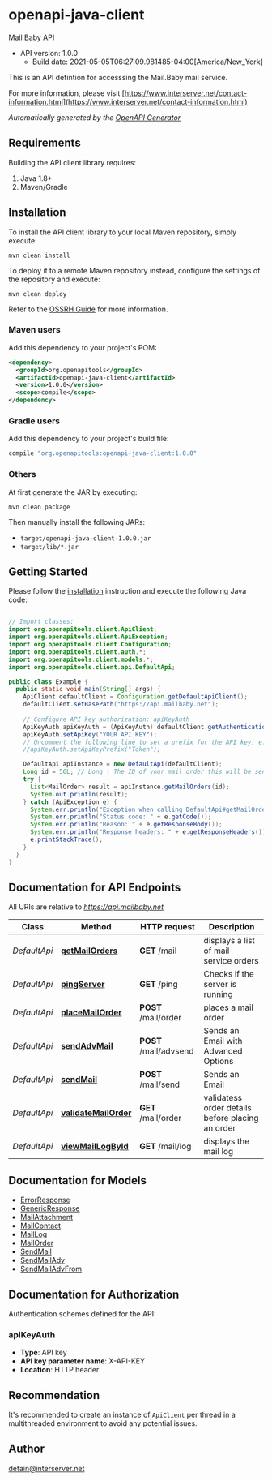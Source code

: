 # openapi-java-client

Mail Baby API
- API version: 1.0.0
  - Build date: 2021-05-05T06:27:09.981485-04:00[America/New_York]

This is an API defintion for accesssing the Mail.Baby mail service.

  For more information, please visit [https://www.interserver.net/contact-information.html](https://www.interserver.net/contact-information.html)

*Automatically generated by the [OpenAPI Generator](https://openapi-generator.tech)*


## Requirements

Building the API client library requires:
1. Java 1.8+
2. Maven/Gradle

## Installation

To install the API client library to your local Maven repository, simply execute:

```shell
mvn clean install
```

To deploy it to a remote Maven repository instead, configure the settings of the repository and execute:

```shell
mvn clean deploy
```

Refer to the [OSSRH Guide](http://central.sonatype.org/pages/ossrh-guide.html) for more information.

### Maven users

Add this dependency to your project's POM:

```xml
<dependency>
  <groupId>org.openapitools</groupId>
  <artifactId>openapi-java-client</artifactId>
  <version>1.0.0</version>
  <scope>compile</scope>
</dependency>
```

### Gradle users

Add this dependency to your project's build file:

```groovy
compile "org.openapitools:openapi-java-client:1.0.0"
```

### Others

At first generate the JAR by executing:

```shell
mvn clean package
```

Then manually install the following JARs:

* `target/openapi-java-client-1.0.0.jar`
* `target/lib/*.jar`

## Getting Started

Please follow the [installation](#installation) instruction and execute the following Java code:

```java

// Import classes:
import org.openapitools.client.ApiClient;
import org.openapitools.client.ApiException;
import org.openapitools.client.Configuration;
import org.openapitools.client.auth.*;
import org.openapitools.client.models.*;
import org.openapitools.client.api.DefaultApi;

public class Example {
  public static void main(String[] args) {
    ApiClient defaultClient = Configuration.getDefaultApiClient();
    defaultClient.setBasePath("https://api.mailbaby.net");
    
    // Configure API key authorization: apiKeyAuth
    ApiKeyAuth apiKeyAuth = (ApiKeyAuth) defaultClient.getAuthentication("apiKeyAuth");
    apiKeyAuth.setApiKey("YOUR API KEY");
    // Uncomment the following line to set a prefix for the API key, e.g. "Token" (defaults to null)
    //apiKeyAuth.setApiKeyPrefix("Token");

    DefaultApi apiInstance = new DefaultApi(defaultClient);
    Long id = 56L; // Long | The ID of your mail order this will be sent through.
    try {
      List<MailOrder> result = apiInstance.getMailOrders(id);
      System.out.println(result);
    } catch (ApiException e) {
      System.err.println("Exception when calling DefaultApi#getMailOrders");
      System.err.println("Status code: " + e.getCode());
      System.err.println("Reason: " + e.getResponseBody());
      System.err.println("Response headers: " + e.getResponseHeaders());
      e.printStackTrace();
    }
  }
}

```

## Documentation for API Endpoints

All URIs are relative to *https://api.mailbaby.net*

Class | Method | HTTP request | Description
------------ | ------------- | ------------- | -------------
*DefaultApi* | [**getMailOrders**](docs/DefaultApi.md#getMailOrders) | **GET** /mail | displays a list of mail service orders
*DefaultApi* | [**pingServer**](docs/DefaultApi.md#pingServer) | **GET** /ping | Checks if the server is running
*DefaultApi* | [**placeMailOrder**](docs/DefaultApi.md#placeMailOrder) | **POST** /mail/order | places a mail order
*DefaultApi* | [**sendAdvMail**](docs/DefaultApi.md#sendAdvMail) | **POST** /mail/advsend | Sends an Email with Advanced Options
*DefaultApi* | [**sendMail**](docs/DefaultApi.md#sendMail) | **POST** /mail/send | Sends an Email
*DefaultApi* | [**validateMailOrder**](docs/DefaultApi.md#validateMailOrder) | **GET** /mail/order | validatess order details before placing an order
*DefaultApi* | [**viewMailLogById**](docs/DefaultApi.md#viewMailLogById) | **GET** /mail/log | displays the mail log


## Documentation for Models

 - [ErrorResponse](docs/ErrorResponse.md)
 - [GenericResponse](docs/GenericResponse.md)
 - [MailAttachment](docs/MailAttachment.md)
 - [MailContact](docs/MailContact.md)
 - [MailLog](docs/MailLog.md)
 - [MailOrder](docs/MailOrder.md)
 - [SendMail](docs/SendMail.md)
 - [SendMailAdv](docs/SendMailAdv.md)
 - [SendMailAdvFrom](docs/SendMailAdvFrom.md)


## Documentation for Authorization

Authentication schemes defined for the API:
### apiKeyAuth

- **Type**: API key
- **API key parameter name**: X-API-KEY
- **Location**: HTTP header


## Recommendation

It's recommended to create an instance of `ApiClient` per thread in a multithreaded environment to avoid any potential issues.

## Author

detain@interserver.net

